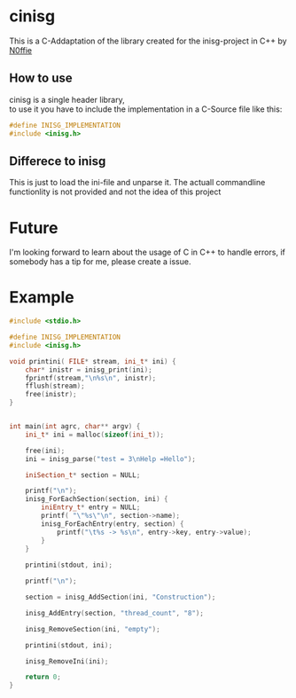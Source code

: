 # cinisg
This is a C-Addaptation of the library created for the inisg-project in C++ by [N0ffie](https://github.com/Knoficooki/inisg)

## How to use
cinisg is a single header library,\
to use it you have to include the implementation in a C-Source file like this:

```cpp
#define INISG_IMPLEMENTATION
#include <inisg.h>
``` 

## Differece to inisg
This is just to load the ini-file and unparse it.
The actuall commandline functionlity is not provided and not the idea of this project

# Future
I'm looking forward to learn about the usage of C in C++ to handle errors, if somebody has a tip for me, please create a issue.


# Example

```cpp
#include <stdio.h>

#define INISG_IMPLEMENTATION
#include <inisg.h>

void printini( FILE* stream, ini_t* ini) {
	char* inistr = inisg_print(ini);
	fprintf(stream,"\n%s\n", inistr);
	fflush(stream);
	free(inistr);
}


int main(int agrc, char** argv) {
	ini_t* ini = malloc(sizeof(ini_t));

	free(ini);
	ini = inisg_parse("test = 3\nHelp =Hello");

	iniSection_t* section = NULL;

	printf("\n");
	inisg_ForEachSection(section, ini) {
		iniEntry_t* entry = NULL;
		printf( "\"%s\"\n", section->name);
		inisg_ForEachEntry(entry, section) {
			printf("\t%s -> %s\n", entry->key, entry->value);
		}
	}
	
	printini(stdout, ini);

	printf("\n");

	section = inisg_AddSection(ini, "Construction");

	inisg_AddEntry(section, "thread_count", "8");

	inisg_RemoveSection(ini, "empty");

	printini(stdout, ini);

	inisg_RemoveIni(ini);

	return 0;
}

```

